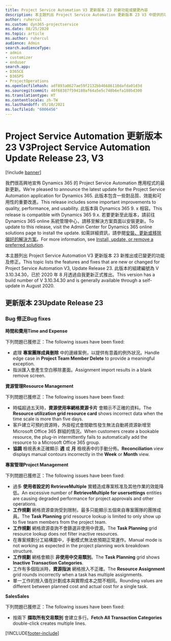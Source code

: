 ```yaml
---
title: Project Service Automation V3 更新版本 23 的新功能或變更內容
description: 本主題列出 Project Service Automation 更新版本 23 V3 中提供的功能和修正。
author: ruhercul
ms.custom: dyn365-projectservice
ms.date: 08/25/2020
ms.topic: article
ms.author: ruhercul
audience: Admin
search.audienceType:
- admin
- customizer
- enduser
search.app:
- D365CE
- D365PS
- ProjectOperations
ms.openlocfilehash: adf893a0627ae59f2132bb46686110dafda01d3d
ms.sourcegitcommit: 40f68387f594180af64a5e5c748b6efa188bd300
ms.translationtype: HT
ms.contentlocale: zh-TW
ms.lasthandoff: 05/10/2021
ms.locfileid: "6006456"
---
```

# <a name="project-service-automation-update-release-23-v3"></a><span data-ttu-id="4ddec-103">Project Service Automation 更新版本 23 V3</span><span class="sxs-lookup"><span data-stu-id="4ddec-103">Project Service Automation Update Release 23, V3</span></span>

[!include [banner](../includes/psa-now-project-operations.md)]

<span data-ttu-id="4ddec-104">我們很高興地宣佈 Dynamics 365 的 Project Service Automation 應用程式的最新更新。</span><span class="sxs-lookup"><span data-stu-id="4ddec-104">We’re pleased to announce the latest update for the Project Service Automation application for Dynamics 365.</span></span> <span data-ttu-id="4ddec-105">此版本包含一些對品質、效能和可用性的重要改進。</span><span class="sxs-lookup"><span data-stu-id="4ddec-105">This release includes some important improvements to quality, performance, and usability.</span></span> <span data-ttu-id="4ddec-106">此版本與 Dynamics 365 9. x 相容。</span><span class="sxs-lookup"><span data-stu-id="4ddec-106">This release is compatible with Dynamics 365 9.x.</span></span> <span data-ttu-id="4ddec-107">若要更新至此版本，請前往 Dynamics 365 online 系統管理中心，請移至解決方案頁面以安裝更新。</span><span class="sxs-lookup"><span data-stu-id="4ddec-107">To update to this release, visit the Admin Center for Dynamics 365 online solutions page to install the update.</span></span> <span data-ttu-id="4ddec-108">如需詳細資訊，請參閱[安裝、更新或移除偏好的解決方案](/power-platform/admin/install-remove-preferred-solution)。</span><span class="sxs-lookup"><span data-stu-id="4ddec-108">For more information, see [Install, update, or remove a preferred solution](/power-platform/admin/install-remove-preferred-solution).</span></span>

<span data-ttu-id="4ddec-109">本主題列出 Project Service Automation V3 更新版本 23 新推出或已變更的功能及修正。</span><span class="sxs-lookup"><span data-stu-id="4ddec-109">This topic lists the features and fixes that are new or changed for Project Service Automation V3, Update Release 23.</span></span> <span data-ttu-id="4ddec-110">此版本的組建編號為 V 3.10.34.30，已於 2020 年 8 月透過自我更新正式推出。</span><span class="sxs-lookup"><span data-stu-id="4ddec-110">This version has a build number of V 3.10.34.30 and is generally available through a self-update in August 2020.</span></span>

## <a name="update-release-23"></a><span data-ttu-id="4ddec-111">更新版本 23</span><span class="sxs-lookup"><span data-stu-id="4ddec-111">Update Release 23</span></span>

### <a name="bug-fixes"></a><span data-ttu-id="4ddec-112">Bug 修正</span><span class="sxs-lookup"><span data-stu-id="4ddec-112">Bug fixes</span></span>

<span data-ttu-id="4ddec-113">**時間和費用**</span><span class="sxs-lookup"><span data-stu-id="4ddec-113">**Time and Expense**</span></span>

<span data-ttu-id="4ddec-114">下列問題已獲修正：</span><span class="sxs-lookup"><span data-stu-id="4ddec-114">The following issues have been fixed:</span></span>
- <span data-ttu-id="4ddec-115">處理 **專案團隊成員刪除** 中的邊緣案例，以提供有意義的例外狀況。</span><span class="sxs-lookup"><span data-stu-id="4ddec-115">Handle edge case in **Project Team Member Delete** to provide a meaningful exception.</span></span>
- <span data-ttu-id="4ddec-116">指派匯入會產生空白移除畫面。</span><span class="sxs-lookup"><span data-stu-id="4ddec-116">Assignment import results in a blank remove screen.</span></span>

<span data-ttu-id="4ddec-117">**資源管理**</span><span class="sxs-lookup"><span data-stu-id="4ddec-117">**Resource Management**</span></span>

<span data-ttu-id="4ddec-118">下列問題已獲修正：</span><span class="sxs-lookup"><span data-stu-id="4ddec-118">The following issues have been fixed:</span></span>

- <span data-ttu-id="4ddec-119">時幅超過五天時，**資源使用率網格資源卡片** 會顯示不正確的資料。</span><span class="sxs-lookup"><span data-stu-id="4ddec-119">The **Resource utilization grid resource card** shows incorrect data when the time scale is more than five days.</span></span>
- <span data-ttu-id="4ddec-120">客戶建立可預約資源時，外掛程式會間歇性發生無法自動將資源新增至 Microsoft Office 365 群組的情況。</span><span class="sxs-lookup"><span data-stu-id="4ddec-120">When customers create a bookable resource, the plug-in intermittently fails to automatically add the resource to a Microsoft Office 365 group.</span></span>
- <span data-ttu-id="4ddec-121">**協調** 檢視表未正確顯示 **週** 或 **月** 檢視表中的手動分佈。</span><span class="sxs-lookup"><span data-stu-id="4ddec-121">**Reconciliation** view displays manual contours incorrectly in the **Week** or **Month** view.</span></span>

<span data-ttu-id="4ddec-122">**專案管理**</span><span class="sxs-lookup"><span data-stu-id="4ddec-122">**Project Management**</span></span>

<span data-ttu-id="4ddec-123">下列問題已獲修正：</span><span class="sxs-lookup"><span data-stu-id="4ddec-123">The following issues have been fixed:</span></span>

- <span data-ttu-id="4ddec-124">過多 **使用者設定的 RetrieveMultiple** 實體造成專案核准及其他作業的效能降低。</span><span class="sxs-lookup"><span data-stu-id="4ddec-124">An excessive number of **RetrieveMultiple for usersettings** entities are causing degraded performance for project approvals and other operations.</span></span>
- <span data-ttu-id="4ddec-125">**工作規劃** 網格資源查詢受到限制，最多只能顯示五個來自專案團隊的團隊成員。</span><span class="sxs-lookup"><span data-stu-id="4ddec-125">The **Task Planning** grid resource lookup is limited to only show up to five team members from the project team.</span></span> 
- <span data-ttu-id="4ddec-126">**工作規劃** 網格資源查詢不會篩選非使用中資源。</span><span class="sxs-lookup"><span data-stu-id="4ddec-126">The **Task Planning** grid resource lookup does not filter inactive resources.</span></span>
- <span data-ttu-id="4ddec-127">在專案規劃分工結構圖中，手動模式無法依預期正常運作。</span><span class="sxs-lookup"><span data-stu-id="4ddec-127">Manual mode is not working as expected in the project planning work breakdown structure.</span></span>
- <span data-ttu-id="4ddec-128">**工作規劃** 網格會顯示 **非使用中交易類別**。</span><span class="sxs-lookup"><span data-stu-id="4ddec-128">The **Task Planning** grid shows **Inactive Transaction Categories**.</span></span>
- <span data-ttu-id="4ddec-129">工作有多個指派時，**資源指派** 網格捨入不正確。</span><span class="sxs-lookup"><span data-stu-id="4ddec-129">The **Resource Assignment** grid rounds incorrectly when a task has multiple assignments.</span></span>
- <span data-ttu-id="4ddec-130">單一工作的捨入值在計劃成本與實際成本之間不相同。</span><span class="sxs-lookup"><span data-stu-id="4ddec-130">Rounding values are different between planned cost and actual cost for a single task.</span></span>

<span data-ttu-id="4ddec-131">**Sales**</span><span class="sxs-lookup"><span data-stu-id="4ddec-131">**Sales**</span></span>

<span data-ttu-id="4ddec-132">下列問題已獲修正：</span><span class="sxs-lookup"><span data-stu-id="4ddec-132">The following issues have been fixed:</span></span>

- <span data-ttu-id="4ddec-133">按兩下 **擷取所有交易類別** 會建立多行。</span><span class="sxs-lookup"><span data-stu-id="4ddec-133">**Fetch All Transaction Categories** double-click creates multiple lines.</span></span>


[!INCLUDE[footer-include](../includes/footer-banner.md)]